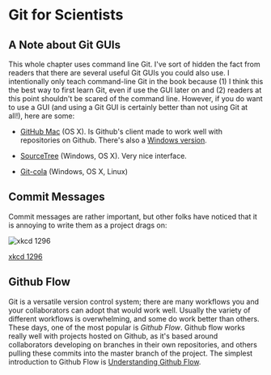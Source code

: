 # Git for Scientists

## A Note about Git GUIs

This whole chapter uses command line Git. I've sort of hidden the fact from
readers that there are several useful Git GUIs you could also use. I
intentionally only teach command-line Git in the book because (1) I think this
the best way to first learn Git, even if use the GUI later on and (2) readers
at this point shouldn't be scared of the command line. However, if you do want
to use a GUI (and using a Git GUI is certainly better than not using Git at
all!), here are some:

 - [GitHub Mac](https://mac.github.com/) (OS X). Is Github's client made to
   work well with repositories on Github. There's also a [Windows
version](https://windows.github.com/).

 - [SourceTree](http://www.sourcetreeapp.com/) (Windows, OS X). Very nice interface.

 - [Git-cola](https://git-cola.github.io/) (Windows, OS X, Linux)

## Commit Messages

Commit messages are rather important, but other folks have noticed
that it is annoying to write them as a project drags on:

![xkcd 1296](http://imgs.xkcd.com/comics/git_commit.png)

[xkcd 1296](http://xkcd.com/1296/)

## Github Flow

Git is a versatile version control system; there are many workflows you and
your collaborators can adopt that would work well. Usually the variety of
different workflows is overwhelming, and some do work better than others. These
days, one of the most popular is _Github Flow_. Github flow works really well
with projects hosted on Github, as it's based around collaborators developing
on branches in their own repositories, and others pulling these commits into
the master branch of the project. The simplest introduction to Github Flow is
[Understanding Github Flow](https://guides.github.com/introduction/flow/).

